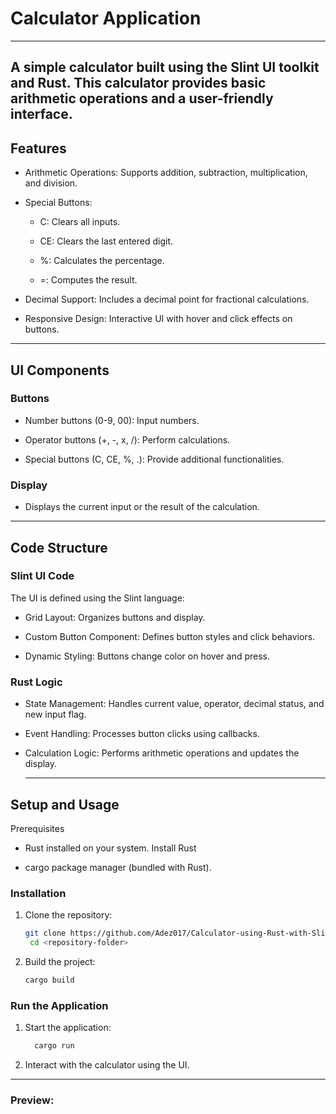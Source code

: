# Calculator Application
---
A simple calculator built using the Slint UI toolkit and Rust. This calculator provides basic arithmetic operations and a user-friendly interface.
---
## Features
- Arithmetic Operations: Supports addition, subtraction, multiplication, and division.

- Special Buttons:
  - C: Clears all inputs.

  - CE: Clears the last entered digit.

  - %: Calculates the percentage.

  - =: Computes the result.



- Decimal Support: Includes a decimal point for fractional calculations.

- Responsive Design: Interactive UI with hover and click effects on buttons.

---
## UI Components
  ### Buttons
  - Number buttons (0-9, 00): Input numbers.

  - Operator buttons (+, -, x, /): Perform calculations.

  - Special buttons (C, CE, %, .): Provide additional functionalities.
   ### Display

   - Displays the current input or the result of the calculation.
---
## Code Structure

### Slint UI Code

The UI is defined using the Slint language:

- Grid Layout: Organizes buttons and display.

- Custom Button Component: Defines button styles and click behaviors.

- Dynamic Styling: Buttons change color on hover and press.

### Rust Logic

- State Management: Handles current value, operator, decimal status, and new input flag.

- Event Handling: Processes button clicks using callbacks.

- Calculation Logic: Performs arithmetic operations and updates the display.

  ---
## Setup and Usage

 Prerequisites

- Rust installed on your system. Install Rust

- cargo package manager (bundled with Rust).
### Installation
1. Clone the repository:
   ``` bash
   git clone https://github.com/Adez017/Calculator-using-Rust-with-Slin
    cd <repository-folder>
   ```
2. Build the project:
   ``` bash
   cargo build
   ```
 ### Run the Application
 1. Start the application:
    ``` bash
      cargo run
    ```
 2. Interact with the calculator using the UI.
--- 
### Preview:



